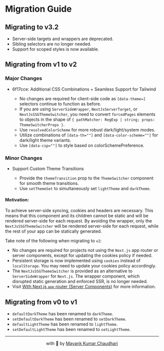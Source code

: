 # Migration Guide

## Migrating to v3.2

- Server-side targets and wrappers are deprecated.
- Sibling selectors are no longer needed.
- Support for scoped styles is now available.

## Migrating from v1 to v2

### Major Changes

- 6f17cce: Additional CSS Combinations + Seamless Support for Tailwind

  - No changes are required for client-side code as `[data-theme=]` selectors continue to function as before.
  - If you are using `ServerSideWrapper`, `NextJsServerTarget`, or `NextJsSSGThemeSwitcher`, you need to convert `forcedPages` elements to objects in the shape of `{ pathMatcher: RegExp | string; props: ThemeSwitcherProps }`.
  - Use `resolvedColorScheme` for more robust dark/light/system modes.
  - Utilize combinations of `[data-th=""]` and `[data-color-scheme=""]` for dark/light theme variants.
  - Use `[data-csp=""]` to style based on colorSchemePreference.

### Minor Changes

- Support Custom Theme Transitions

  - Provide the `themeTransition` prop to the `ThemeSwitcher` component for smooth theme transitions.
  - Use `setThemeSet` to simultaneously set `lightTheme` and `darkTheme`.

#### Motivation:

To achieve server-side syncing, cookies and headers are necessary. This means that this component and its children cannot be static and will be rendered server-side for each request. By avoiding the wrapper, only the `NextJsSSGThemeSwitcher` will be rendered server-side for each request, while the rest of your app can be statically generated.

Take note of the following when migrating to `v2`:

- No changes are required for projects not using the `Next.js` app router or server components, except for updating the cookies policy if needed.
- Persistent storage is now implemented using `cookies` instead of `localStorage`. You may need to update your cookies policy accordingly.
- The `NextJsSSGThemeSwitcher` is provided as an alternative to `ServerSideWrapper` for `Next.js`. The wrapper component, which disrupted static generation and enforced SSR, is no longer needed.
- Visit [With Next.js `app` router (Server Components)](#with-nextjs-app-router-server-components) for more information.

## Migrating from v0 to v1

- `defaultDarkTheme` has been renamed to `darkTheme`.
- `setDefaultDarkTheme` has been renamed to `setDarkTheme`.
- `defaultLightTheme` has been renamed to `lightTheme`.
- `setDefaultLightTheme` has been renamed to `setLightTheme`.

<hr />

<p align="center" style="text-align:center">with 💖 by <a href="https://mayank-chaudhari.vercel.app" target="_blank">Mayank Kumar Chaudhari</a></p>
